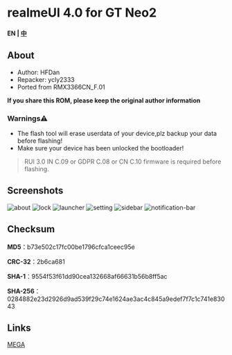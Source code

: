 # realmeUI 4.0 for GT Neo2

#### EN | [中](index.md)

## About
- Author: HFDan
- Repacker: ycly2333
- Ported from RMX3366CN_F.01

**If you share this ROM, please keep the original author information**

### Warnings⚠️
- The flash tool will erase userdata of your device,plz backup your data before flashing!
- Make sure your device has been unlocked the bootloader!

> RUI 3.0 IN C.09 or GDPR C.08 or CN C.10 firmware is required before flashing.

## Screenshots
![about](0_EN.jpg)
![lock](1_EN.jpg)
![launcher](2_EN.jpg)
![setting](3_EN.jpg)
![sidebar](4_EN.jpg)
![notification-bar](5_EN.jpg)

## Checksum

**MD5**：b73e502c17fc00be1796cfca1ceec95e

**CRC-32**：2b6ca681

**SHA-1**：9554f53f61dd90cea132668af66631b56b8ff5ac

**SHA-256**：0284882e23d2926d9ad539f29c74e1624ae3ac4c845a9edef7f7c1c741e83043

## Links
[MEGA](https://mega.nz/folder/ZGFwXDTZ#ZSGcm7Y3m-9E1NIq3zXUOA)
